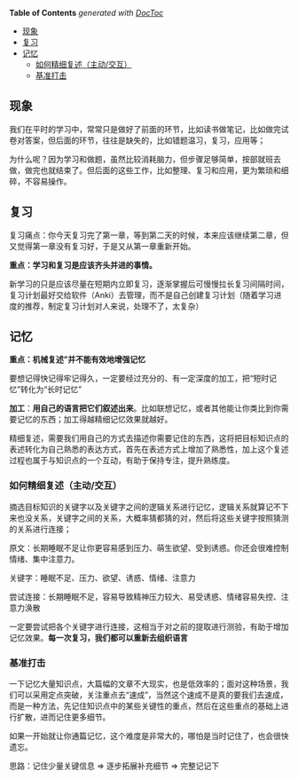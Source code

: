 <!-- START doctoc generated TOC please keep comment here to allow auto update -->
<!-- DON'T EDIT THIS SECTION, INSTEAD RE-RUN doctoc TO UPDATE -->

**Table of Contents** _generated with [DocToc](https://github.com/thlorenz/doctoc)_

- [现象](#%E7%8E%B0%E8%B1%A1)
- [复习](#%E5%A4%8D%E4%B9%A0)
- [记忆](#%E8%AE%B0%E5%BF%86)
  - [如何精细复述（主动/交互）](#%E5%A6%82%E4%BD%95%E7%B2%BE%E7%BB%86%E5%A4%8D%E8%BF%B0%E4%B8%BB%E5%8A%A8%E4%BA%A4%E4%BA%92)
  - [基准打击](#%E5%9F%BA%E5%87%86%E6%89%93%E5%87%BB)

<!-- END doctoc generated TOC please keep comment here to allow auto update -->

## 现象

我们在平时的学习中，常常只是做好了前面的环节，比如读书做笔记，比如做完试卷对答案，但后面的环节，往往是缺失的，比如错题温习，复习，应用等；

为什么呢？因为学习和做题，虽然比较消耗脑力，但步骤足够简单，按部就班去做，做完也就结束了。但后面的这些工作，比如整理、复习和应用，更为繁琐和细碎，不容易操作。

## 复习

复习痛点：你今天复习完了第一章，等到第二天的时候，本来应该继续第二章，但又觉得第一章没有复习好，于是又从第一章重新开始。

**重点：学习和复习是应该齐头并进的事情。**

新学习的只是应该尽量在短期内立即复习，逐渐掌握后可慢慢拉长复习间隔时间，复习计划最好交给软件（Anki）去管理，而不是自己创建复习计划（随着学习进度的推荐，制定复习计划对人来说，处理不了，太复杂）

## 记忆

**重点：机械复述”并不能有效地增强记忆**

要想记得快记得牢记得久，一定要经过充分的、有一定深度的加工，把“短时记忆”转化为“长时记忆”

**加工**：**用自己的语言把它们叙述出来**。比如联想记忆，或者其他能让你类比到你需要记忆的东西；加工得越精细记忆效果就越好。

精细复述，需要我们用自己的方式去描述你需要记住的东西，这将把目标知识点的表述转化为自己熟悉的表达方式，首先在表述方式上增加了熟悉性，加上这个复述过程也属于与知识点的一个互动，有助于保持专注，提升熟练度。

### 如何精细复述（主动/交互）

摘选目标知识的关键字以及关键字之间的逻辑关系进行记忆，逻辑关系就算记不下来也没关系，关键字之间的关系，大概率猜都猜的对，然后将这些关键字按照猜测的关系进行连接；

原文：长期睡眠不足让你更容易感到压力、萌生欲望、受到诱惑。你还会很难控制情绪、集中注意力。

关键字：睡眠不足、压力、欲望、诱惑、情绪、注意力

尝试连接：长期睡眠不足，容易导致精神压力较大、易受诱惑、情绪容易失控、注意力涣散

一定要尝试把各个关键字进行连接，这相当于对之前的提取进行测验，有助于增加记忆效果。**每一次复习，我们都可以重新去组织语言**

### 基准打击

一下记忆大量知识点，大篇幅的文章不大现实，也是低效率的；面对这种场景，我们可以采用定点突破，关注重点去“速成”，当然这个速成不是真的要我们去速成，而是一种方法，先记住知识点中的某些关键性的重点，然后在这些重点的基础上进行扩散，进而记住更多细节。

如果一开始就让你通篇记忆，这个难度是非常大的，哪怕是当时记住了，也会很快遗忘。

思路：记住少量关键信息 => 逐步拓展补充细节 => 完整记记下
